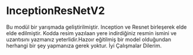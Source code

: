 # InceptionResNetV2
Bu modül bir yarışmada geliştirilmiştir. Inception ve Resnet birleşerek elde elde edilmiştir. Kodda resim yazılaan yere indirdiğiniz resmin ismini ve uzantısını yazmanız yeterlidir.Hazoır eğitilmiş bir model olduğundan herhangi bir şey yapmanıza gerek yoktur.
İyi Çalışmalar Dilerim.
